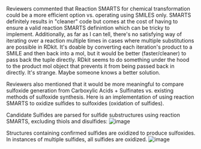 Reviewers commented that Reaction SMARTS for chemical transformation could be a more efficient option vs. operating using SMILES only. SMARTS definitely results in "cleaner" code but comes at the cost of having to ensure a valid reaction SMARTS definintion which can be tricky to implement. Additionally, as far as I can tell, there's no satisfying way of iterating over a reaction multiple times in cases where multiple substitutions are possible in RDkit. It's doable by converting each iteration's product to a SMILE and then back into a mol, but it would be better (faster/cleaner) to pass back the tuple directly. RDkit seems to do something under the hood to the product mol object that prevents it from being passed back in directly. It's strange. Maybe someone knows a better solution. 

Reviewers also mentioned that it would be more meaningful to compare sulfoxide generation from Carboxylic Acids + Sulfinates vs. existing methods of sulfoxide synthesis.
Here is an implementation of using reaction SMARTS to oxidize sulfides to sulfoxides (oxidation of sulfides). 

Candidate Sulfides are parsed for sulfide substructures using reaction SMARTS, excluding thiols and disulfides:
![image](https://user-images.githubusercontent.com/49004818/183739427-1ca2b405-fba6-4b90-9f9b-4ca54d4dab9f.png)

Structures containing confirmed sulfides are oxidized to produce sulfoxides. In instances of multiple sulfides, all sulfides are oxidized.
![image](https://user-images.githubusercontent.com/49004818/183739652-40d0051e-482a-40e0-b9b0-a86b55901084.png)
